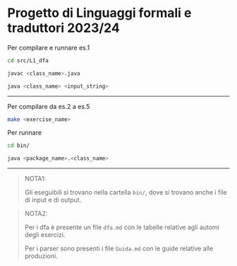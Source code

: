 # Progetto di **Linguaggi formali e traduttori** 2023/24

Per compilare e runnare es.1
```bash
cd src/L1_dfa

javac <class_name>.java

java <class_name> <input_string>
```


---
Per compilare da es.2 a es.5
```bash
make <exercise_name>
```

Per runnare
```bash
cd bin/

java <package_name>.<class_name>
```


---
>NOTA1:
>
>Gli eseguibili si trovano nella cartella `bin/`,
>dove si trovano anche i file di input e di output.

>NOTA2:
>
>Per i dfa è presente un file `dfa.md` con le tabelle relative agli automi degli esercizi.
>
>Per i parser sono presenti i file `Guida.md` con le guide relative alle produzioni.
